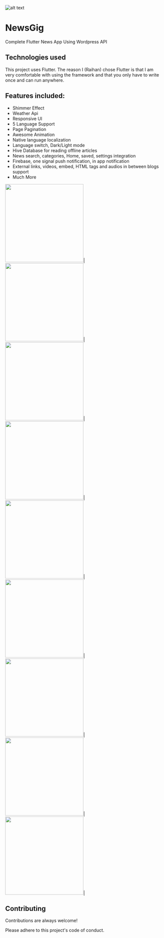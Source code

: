 
![alt text](https://raw.githubusercontent.com/ihraihan/Complete-Flutter-News-App/master/android/app/src/main/res/mipmap-xxxhdpi/ic_launcher.png?raw=true)
# NewsGig

Complete Flutter News App Using Wordpress API

## Technologies used

This project uses Flutter. The reason I (Raihan) chose Flutter is that I am very comfortable with using the framework and that you only have to write once and can run anywhere.

## Features included:
* Shimmer Effect
* Weather Api
* Responsive UI
* 5 Language Support
* Page Pagination
* Awesome Animation
* Native language localization
* Language switch, Dark/Light mode
* Hive Database for reading offline articles
* News search, categories, Home, saved, settings integration
* Firebase, one signal push notification, in app notification
* External links, videos, embed, HTML tags and audios in between blogs support
* Much More

<img src="https://github.com/ihraihan/Complete-Flutter-News-App/blob/master/screenshots/1%20(1).jpg" width="250">|&nbsp;
<img src="https://github.com/ihraihan/Complete-Flutter-News-App/blob/master/screenshots/1%20(3).jpg" width="250">|&nbsp;
<img src="https://github.com/ihraihan/Complete-Flutter-News-App/blob/master/screenshots/1%20(7).jpg" width="250">|&nbsp;
<img src="https://github.com/ihraihan/Complete-Flutter-News-App/blob/master/screenshots/1%20(9).jpg" width="250">|&nbsp;
<img src="https://github.com/ihraihan/Complete-Flutter-News-App/blob/master/screenshots/1%20(6).jpg" width="250">|&nbsp;
<img src="https://github.com/ihraihan/Complete-Flutter-News-App/blob/master/screenshots/1%20(10).jpg" width="250">|&nbsp;
<img src="https://github.com/ihraihan/Complete-Flutter-News-App/blob/master/screenshots/1%20(2).jpg" width="250">|&nbsp;
<img src="https://github.com/ihraihan/Complete-Flutter-News-App/blob/master/screenshots/1%20(5).jpg" width="250">|&nbsp;
<img src="https://github.com/ihraihan/Complete-Flutter-News-App/blob/master/screenshots/1%20(11).jpg" width="250">|



## Contributing
Contributions are always welcome!

Please adhere to this project's code of conduct.
